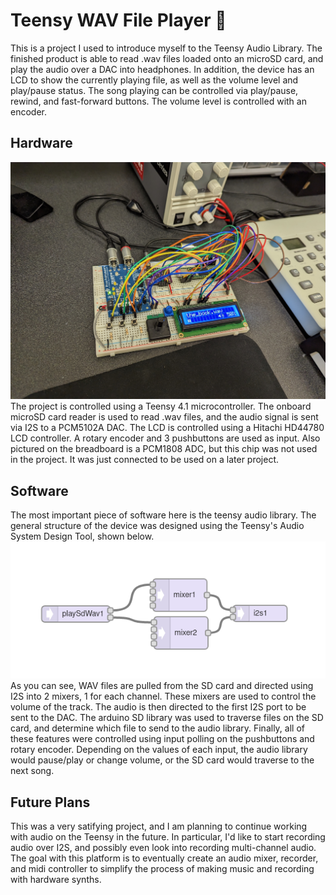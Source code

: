 # Teensy WAV File Player 🎵
This is a project I used to introduce myself to the Teensy Audio Library. 
The finished product is able to read .wav files loaded onto an microSD card, and play the audio over a DAC into headphones. 
In addition, the device has an LCD to show the currently playing file, as well as the volume level and play/pause status. 
The song playing can be controlled via play/pause, rewind, and fast-forward buttons. The volume level is controlled with an encoder.
## Hardware
![breadboard](https://github.com/shutch42/Teensy-Wav-Player/blob/main/img/breadboard.jpg)  
The project is controlled using a Teensy 4.1 microcontroller. 
The onboard microSD card reader is used to read .wav files, and the audio signal is sent via I2S to a PCM5102A DAC. 
The LCD is controlled using a Hitachi HD44780 LCD controller. A rotary encoder and 3 pushbuttons are used as input. 
Also pictured on the breadboard is a PCM1808 ADC, but this chip was not used in the project. 
It was just connected to be used on a later project.  
## Software
The most important piece of software here is the teensy audio library. 
The general structure of the device was designed using the Teensy's Audio System Design Tool, shown below.  
![design](https://github.com/shutch42/Teensy-Wav-Player/blob/main/img/teensy_audio_design_tool.png)  
As you can see, WAV files are pulled from the SD card and directed using I2S into 2 mixers, 1 for each channel. 
These mixers are used to control the volume of the track. The audio is then directed to the first I2S port to be sent to the DAC. 
The arduino SD library was used to traverse files on the SD card, and determine which file to send to the audio library. 
Finally, all of these features were controlled using input polling on the pushbuttons and rotary encoder. 
Depending on the values of each input, the audio library would pause/play or change volume, or the SD card would traverse to the next song.
## Future Plans
This was a very satifying project, and I am planning to continue working with audio on the Teensy in the future. 
In particular, I'd like to start recording audio over I2S, and possibly even look into recording multi-channel audio.
The goal with this platform is to eventually create an audio mixer, recorder, and midi controller to simplify the process of making music and recording with hardware synths. 
